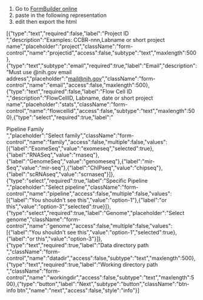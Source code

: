 1. Go to [FormBuilder online](https://formbuilder.online)
2. paste in the following representation
3. edit then export the html

[{"type":"text","required":false,"label":"Project ID<br>","description":"Examples: CCBR-nnn,Labname or short project name","placeholder":"project","className":"form-control","name":"projectid","access":false,"subtype":"text","maxlength":500},{"type":"text","subtype":"email","required":true,"label":"Email","description":"Must use @nih.gov email address","placeholder":"mail@nih.gov","className":"form-control","name":"email","access":false,"maxlength":500},{"type":"text","required":false,"label":"Flow Cell ID<br>","description":"FlowCellID, Labname, date or short project name","placeholder":"stats","className":"form-control","name":"flowcellid","access":false,"subtype":"text","maxlength":500},{"type":"select","required":true,"label":"<div>Pipeline Family<br></div>","placeholder":"Select family","className":"form-control","name":"family","access":false,"multiple":false,"values":[{"label":"ExomeSeq","value":"exomeseq","selected":true},{"label":"RNASeq","value":"rnaseq"},{"label":"GenomeSeq","value":"genomeseq"},{"label":"mir-Seq","value":"mir-seq"},{"label":"ChIPseq","value":"chipseq"},{"label":"scRNAseq","value":"scrnaseq"}]},{"type":"select","required":true,"label":"Specific Pipeline<br>","placeholder":"Select pipeline","className":"form-control","name":"pipeline","access":false,"multiple":false,"values":[{"label":"You shouldn't see this","value":"option-1"},{"label":"or this","value":"option-3","selected":true}]},{"type":"select","required":true,"label":"Genome","placeholder":"Select genome","className":"form-control","name":"genome","access":false,"multiple":false,"values":[{"label":"You shouldn't see this","value":"option-1","selected":true},{"label":"or this","value":"option-3"}]},{"type":"text","required":true,"label":"Data directory path<br>","className":"form-control","name":"datadir","access":false,"subtype":"text","maxlength":500},{"type":"text","required":true,"label":"Working directory path<br>","className":"form-control","name":"workingdir","access":false,"subtype":"text","maxlength":500},{"type":"button","label":"Next","subtype":"button","className":"btn-info btn","name":"next","access":false,"style":"info"}]
